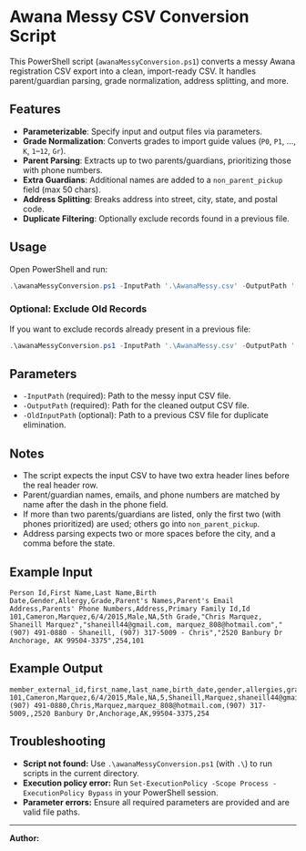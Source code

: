 # Awana Messy CSV Conversion Script

This PowerShell script (`awanaMessyConversion.ps1`) converts a messy Awana registration CSV export into a clean, import-ready CSV. It handles parent/guardian parsing, grade normalization, address splitting, and more.

## Features

- **Parameterizable**: Specify input and output files via parameters.
- **Grade Normalization**: Converts grades to import guide values (`P0`, `P1`, ..., `K`, `1`–`12`, `Gr`).
- **Parent Parsing**: Extracts up to two parents/guardians, prioritizing those with phone numbers.
- **Extra Guardians**: Additional names are added to a `non_parent_pickup` field (max 50 chars).
- **Address Splitting**: Breaks address into street, city, state, and postal code.
- **Duplicate Filtering**: Optionally exclude records found in a previous file.

## Usage

Open PowerShell and run:

```powershell
.\awanaMessyConversion.ps1 -InputPath '.\AwanaMessy.csv' -OutputPath '.\AwanaParentsClean.csv'
```

### Optional: Exclude Old Records

If you want to exclude records already present in a previous file:

```powershell
.\awanaMessyConversion.ps1 -InputPath '.\AwanaMessy.csv' -OutputPath '.\AwanaParentsClean.csv' -OldInputPath '.\AwanaMessyOld.csv'
```

## Parameters

- `-InputPath` (required): Path to the messy input CSV file.
- `-OutputPath` (required): Path for the cleaned output CSV file.
- `-OldInputPath` (optional): Path to a previous CSV file for duplicate elimination.

## Notes

- The script expects the input CSV to have two extra header lines before the real header row.
- Parent/guardian names, emails, and phone numbers are matched by name after the dash in the phone field.
- If more than two parents/guardians are listed, only the first two (with phones prioritized) are used; others go into `non_parent_pickup`.
- Address parsing expects two or more spaces before the city, and a comma before the state.

## Example Input

```
Person Id,First Name,Last Name,Birth Date,Gender,Allergy,Grade,Parent's Names,Parent's Email Address,Parents' Phone Numbers,Address,Primary Family Id,Id
101,Cameron,Marquez,6/4/2015,Male,NA,5th Grade,"Chris Marquez, Shaneill Marquez","shaneill44@gmail.com, marquez_808@hotmail.com","(907) 491-0880 - Shaneill, (907) 317-5009 - Chris","2520 Banbury Dr  Anchorage, AK 99504-3375",254,101
```

## Example Output

```
member_external_id,first_name,last_name,birth_date,gender,allergies,grade,parent_1_first_name,parent_1_last_name,parent_1_email,parent_1_cell_phone,parent_2_first_name,parent_2_last_name,parent_2_email,parent_2_cell_phone,non_parent_pickup,address_line_1,city,state,postal_code,household_external_id
101,Cameron,Marquez,6/4/2015,Male,NA,5,Shaneill,Marquez,shaneill44@gmail.com,(907) 491-0880,Chris,Marquez,marquez_808@hotmail.com,(907) 317-5009,,2520 Banbury Dr,Anchorage,AK,99504-3375,254
```

## Troubleshooting

- **Script not found:** Use `.\awanaMessyConversion.ps1` (with `.\`) to run scripts in the current directory.
- **Execution policy error:** Run `Set-ExecutionPolicy -Scope Process -ExecutionPolicy Bypass` in your PowerShell session.
- **Parameter errors:** Ensure all required parameters are provided and are valid file paths.

---

**Author:**